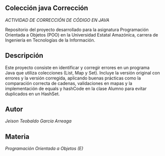 ## Colección  java Corrección

*ACTIVIDAD DE CORRECCIÓN DE CÓDIGO EN JAVA*

Repositorio del proyecto desarrollado para la asignatura Programación Orientada a Objetos (POO) en la Universidad Estatal Amazónica, carrera de Ingeniería en Tecnologías de la Información.

## Descripción

Este proyecto consiste en identificar y corregir errores en un programa Java que utiliza colecciones (List, Map y Set).
Incluye la versión original con errores y la versión corregida, aplicando buenas prácticas como la comparación correcta de cadenas, validaciones en mapas y la implementación de equals y hashCode en la clase Alumno para evitar duplicados en un HashSet.

## Autor

*Jeison Teobaldo García Arreaga*

## Materia

*Programación Orientada a Objetos (E)*
